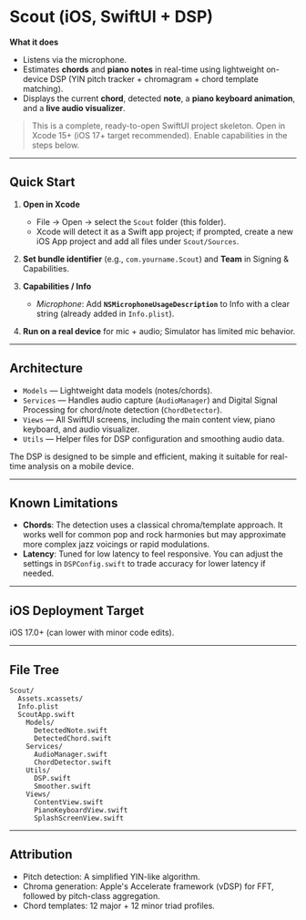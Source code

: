 # Scout (iOS, SwiftUI + DSP)

**What it does**
- Listens via the microphone.
- Estimates **chords** and **piano notes** in real-time using lightweight on-device DSP (YIN pitch tracker + chromagram + chord template matching).
- Displays the current **chord**, detected **note**, a **piano keyboard animation**, and a **live audio visualizer**.

> This is a complete, ready-to-open SwiftUI project skeleton. Open in Xcode 15+ (iOS 17+ target recommended). Enable capabilities in the steps below.

---

## Quick Start

1. **Open in Xcode**  
   - File → Open → select the `Scout` folder (this folder).  
   - Xcode will detect it as a Swift app project; if prompted, create a new iOS App project and add all files under `Scout/Sources`.

2. **Set bundle identifier** (e.g., `com.yourname.Scout`) and **Team** in Signing & Capabilities.

3. **Capabilities / Info**  
   - *Microphone*: Add **`NSMicrophoneUsageDescription`** to Info with a clear string (already added in `Info.plist`).  

4. **Run on a real device** for mic + audio; Simulator has limited mic behavior.

---

## Architecture

- `Models` — Lightweight data models (notes/chords).
- `Services` — Handles audio capture (`AudioManager`) and Digital Signal Processing for chord/note detection (`ChordDetector`).
- `Views` — All SwiftUI screens, including the main content view, piano keyboard, and audio visualizer.
- `Utils` — Helper files for DSP configuration and smoothing audio data.

The DSP is designed to be simple and efficient, making it suitable for real-time analysis on a mobile device.

---

## Known Limitations

- **Chords**: The detection uses a classical chroma/template approach. It works well for common pop and rock harmonies but may approximate more complex jazz voicings or rapid modulations.
- **Latency**: Tuned for low latency to feel responsive. You can adjust the settings in `DSPConfig.swift` to trade accuracy for lower latency if needed.

---

## iOS Deployment Target
iOS 17.0+ (can lower with minor code edits).

---

## File Tree
```
Scout/
  Assets.xcassets/
  Info.plist
  ScoutApp.swift
    Models/
      DetectedNote.swift
      DetectedChord.swift
    Services/
      AudioManager.swift
      ChordDetector.swift
    Utils/
      DSP.swift
      Smoother.swift
    Views/
      ContentView.swift
      PianoKeyboardView.swift
      SplashScreenView.swift
```

---

## Attribution
- Pitch detection: A simplified YIN-like algorithm.
- Chroma generation: Apple's Accelerate framework (vDSP) for FFT, followed by pitch-class aggregation.
- Chord templates: 12 major + 12 minor triad profiles.
